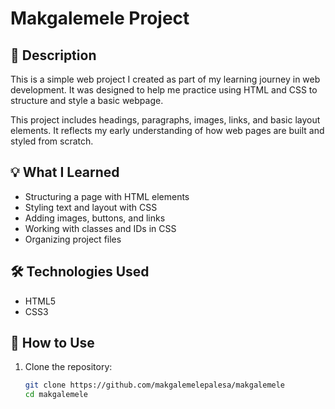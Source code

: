 # Makgalemele Project

## 📌 Description
This is a simple web project I created as part of my learning journey in web development. It was designed to help me practice using HTML and CSS to structure and style a basic webpage.

This project includes headings, paragraphs, images, links, and basic layout elements. It reflects my early understanding of how web pages are built and styled from scratch.

## 💡 What I Learned
- Structuring a page with HTML elements
- Styling text and layout with CSS
- Adding images, buttons, and links
- Working with classes and IDs in CSS
- Organizing project files

## 🛠️ Technologies Used
- HTML5
- CSS3

## 🚀 How to Use
1. Clone the repository:
   ```bash
   git clone https://github.com/makgalemelepalesa/makgalemele
   cd makgalemele
